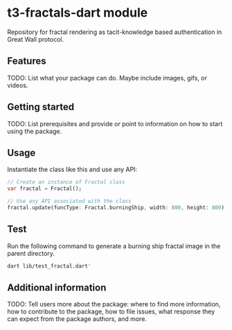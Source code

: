 <!--
This README describes the package. If you publish this package to pub.dev,
this README's contents appear on the landing page for your package.

For information about how to write a good package README, see the guide for
[writing package pages](https://dart.dev/guides/libraries/writing-package-pages).

For general information about developing packages, see the Dart guide for
[creating packages](https://dart.dev/guides/libraries/create-library-packages)
and the Flutter guide for
[developing packages and plugins](https://flutter.dev/developing-packages).
-->
# t3-fractals-dart module
Repository for fractal rendering as tacit-knowledge based authentication in Great Wall protocol.

## Features

TODO: List what your package can do. Maybe include images, gifs, or videos.

## Getting started

TODO: List prerequisites and provide or point to information on how to
start using the package.

## Usage

Instantiate the class like this and use any API:

```dart
// Create an instance of Fractal class
var fractal = Fractal();

// Use any API associated with the class
fractal.update(funcType: Fractal.burningShip, width: 800, height: 800);
```

## Test

Run the following command to generate a burning ship fractal image in the parent directory.

```bash
dart lib/test_fractal.dart'
```

## Additional information

TODO: Tell users more about the package: where to find more information, how to 
contribute to the package, how to file issues, what response they can expect 
from the package authors, and more.
